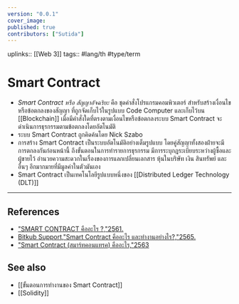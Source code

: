 ```yaml
---
version: "0.0.1"
cover_image:
published: true
contributors: ["Sutida"]
---
```

uplinks:: [[Web 3]]
tags:: #lang/th #type/term

# Smart Contract
- *Smart Contract หรือ สัญญาอัจฉริยะ* คือ ชุดคำสั่งโปรแกรมคอมพิวเตอร์ สำหรับสร้างเงื่อนไขหรือข้อตกลงของสัญญา ที่ถูกจัดเก็บไว้ในรูปแบบ Code Computer และเก็บไว้บน [[Blockchain]] เมื่อมีคำสั่งใดที่ตรงตามเงื่อนไขหรือข้อตกลงระบบ Smart Contract จะดำเนินการธุรกรรมตามข้อตกลงโดยอัตโนมัติ 
- ระบบ Smart Contract ถูกคิดค้นโดย Nick Szabo 
- การสร้าง Smart Contract เป็นระบบอัตโนมัติอย่างเต็มรูปแบบ โดยคู่สัญญาทั้งสองฝ่ายจะมีการตกลงกันก่อนหน้านี้ ถึงขั้นตอนในการทำรายการธุรกรรม มีการระบุกฎระเบียบระหว่างผู้ซื้อและผู้ขายไว้ อำนวยความสะดวกในเรื่องของการแลกเปลี่ยนเอกสาร หุ้นในบริษัท เงิน สินทรัพย์ และอื่นๆ อีกมากมายที่มีมูลค่าในตัวมันเอง 
- Smart Contract เป็นเทคโนโลยีรูปแบบหนึ่งของ [[Distributed Ledger Technology (DLT)]] 
---
## References
- ["SMART CONTRACT คืออะไร ?,"2561.](https://www.etda.or.th/th/Useful-Resource/knowledge-sharing/articles/index-article-other-p1/SMART-CONTRACT-%E0%B8%84%E0%B8%AD%E0%B8%AD%E0%B8%B0%E0%B9%84%E0%B8%A3.aspx?feed=590fb9ad-c550-4bc5-9a56-459ad4891d74)
- [Bitkub Support,"Smart Contract คืออะไร และทำงานอย่างไร?,"2565.](https://support.bitkub.com/hc/th/articles/360004414672-Smart-Contract-%E0%B8%84%E0%B8%B7%E0%B8%AD%E0%B8%AD%E0%B8%B0%E0%B9%84%E0%B8%A3-%E0%B9%81%E0%B8%A5%E0%B8%B0%E0%B8%97%E0%B8%B3%E0%B8%87%E0%B8%B2%E0%B8%99%E0%B8%AD%E0%B8%A2-%E0%B8%B2%E0%B8%87%E0%B9%84%E0%B8%A3-)
- ["Smart Contract (สมาร์ทคอนแทรค) คืออะไร,"2563](https://www.mdsiglobal.com/smart-contract/)
## See also
- [[ขั้นตอนการทำงานของ Smart Contract]]
- [[Solidity]]

